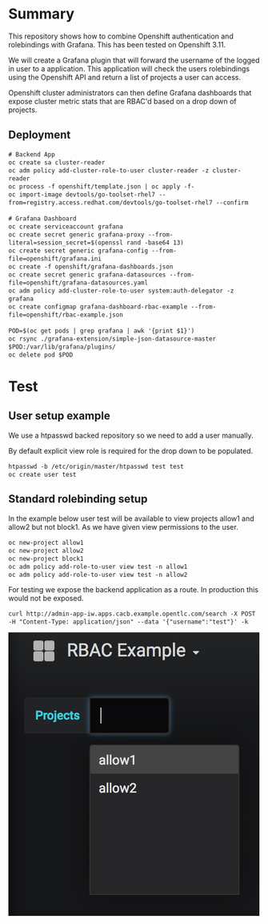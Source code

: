 # Summary

This repository shows how to combine Openshift authentication and rolebindings with Grafana. This has been tested on Openshift 3.11. 

We will create a Grafana plugin that will forward the username of the logged in user to a application. This application will check the users rolebindings using the Openshift API and return a list of projects a user can access.

Openshift cluster administrators can then define Grafana dashboards that expose cluster metric stats that are RBAC'd based on a drop down of projects. 

## Deployment

```
# Backend App
oc create sa cluster-reader
oc adm policy add-cluster-role-to-user cluster-reader -z cluster-reader
oc process -f openshift/template.json | oc apply -f- 
oc import-image devtools/go-toolset-rhel7 --from=registry.access.redhat.com/devtools/go-toolset-rhel7 --confirm

# Grafana Dashboard
oc create serviceaccount grafana
oc create secret generic grafana-proxy --from-literal=session_secret=$(openssl rand -base64 13)
oc create secret generic grafana-config --from-file=openshift/grafana.ini
oc create -f openshift/grafana-dashboards.json
oc create secret generic grafana-datasources --from-file=openshift/grafana-datasources.yaml
oc adm policy add-cluster-role-to-user system:auth-delegator -z grafana
oc create configmap grafana-dashboard-rbac-example --from-file=openshift/rbac-example.json

POD=$(oc get pods | grep grafana | awk '{print $1}')
oc rsync ./grafana-extension/simple-json-datasource-master $POD:/var/lib/grafana/plugins/
oc delete pod $POD
```


# Test

## User setup example

We use a htpasswd backed repository so we need to add a user manually. 

By default explicit view role is required for the drop down to be populated. 
```
htpasswd -b /etc/origin/master/htpasswd test test
oc create user test
```

## Standard rolebinding setup

In the example below user test will be available to view projects allow1 and allow2 but not block1. As we have given view permissions to the user. 

```
oc new-project allow1
oc new-project allow2
oc new-project block1
oc adm policy add-role-to-user view test -n allow1
oc adm policy add-role-to-user view test -n allow2
```

For testing we expose the backend application as a route. In production this would not be exposed. 
```
curl http://admin-app-iw.apps.cacb.example.opentlc.com/search -X POST -H "Content-Type: application/json" --data '{"username":"test"}' -k
```

![](img/RBAC_example.png)
